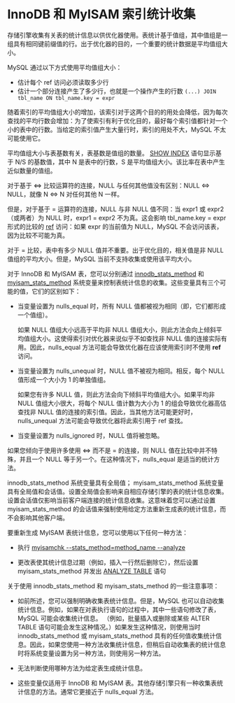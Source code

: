 # InnoDB 和 MyISAM 索引统计收集

存储引擎收集有关表的统计信息以供优化器使用。表统计基于值组，其中值组是一组具有相同键前缀值的行。出于优化器的目的，一个重要的统计数据是平均值组大小。

MySQL 通过以下方式使用平均值组大小：

- 估计每个 ref 访问必须读取多少行
- 估计一个部分连接产生了多少行，也就是一个操作产生的行数
  `(...) JOIN tbl_name ON tbl_name.key = expr`

随着索引的平均值组大小的增加，该索引对于这两个目的的用处会降低，因为每次查找的平均行数会增加：为了使索引有利于优化目的，最好每个索引值都针对一个小的表中的行数。当给定的索引值产生大量行时，索引的用处不大，MySQL 不太可能使用它。

平均值组大小与表基数有关，表基数是值组的数量。 [SHOW INDEX](https://dev.mysql.com/doc/refman/8.0/en/show-index.html) 语句显示基于 N/S 的基数值，其中 N 是表中的行数，S 是平均值组大小。该比率在表中产生近似数量的值组。

对于基于 <=> 比较运算符的连接，NULL 与任何其他值没有区别：NULL <=> NULL，就像 N <=> N 对任何其他 N 一样。

但是，对于基于 = 运算符的连接，NULL 与非 NULL 值不同：当 expr1 或 expr2（或两者）为 NULL 时，expr1 = expr2 不为真。这会影响 tbl_name.key = expr 形式的比较的 [ref](/MySQL参考手册/优化/了解查询执行计划/解释输出格式.md#ref) 访问：如果 expr 的当前值为 NULL，MySQL 不会访问该表，因为比较不可能为真。

对于 = 比较，表中有多少 NULL 值并不重要。出于优化目的，相关值是非 NULL 值组的平均大小。但是，MySQL 当前不支持收集或使用该平均大小。

对于 InnoDB 和 MyISAM 表，您可以分别通过 [innodb_stats_method](https://dev.mysql.com/doc/refman/8.0/en/innodb-parameters.html#sysvar_innodb_stats_method) 和 [myisam_stats_method](https://dev.mysql.com/doc/refman/8.0/en/server-system-variables.html#sysvar_myisam_stats_method) 系统变量来控制表统计信息的收集。这些变量具有三个可能的值，它们的区别如下：

- 当变量设置为 nulls_equal 时，所有 NULL 值都被视为相同（即，它们都形成一个值组）。

  如果 NULL 值组大小远高于平均非 NULL 值组大小，则此方法会向上倾斜平均值组大小。这使得索引对优化器来说似乎不如查找非 NULL 值的连接实际有用。因此，nulls_equal 方法可能会导致优化器在应该使用索引时不使用 **ref** 访问。

- 当变量设置为 nulls_unequal 时，NULL 值不被视为相同。相反，每个 NULL 值形成一个大小为 1 的单独值组。

  如果您有许多 NULL 值，则此方法会向下倾斜平均值组大小。如果平均非 NULL 值组大小很大，将每个 NULL 值计数为大小为 1 的组会导致优化器高估查找非 NULL 值的连接的索引值。因此，当其他方法可能更好时，nulls_unequal 方法可能会导致优化器将此索引用于 ref 查找。

- 当变量设置为 nulls_ignored 时，NULL 值将被忽略。

如果您倾向于使用许多使用 <=> 而不是 = 的连接，则 NULL 值在比较中并不特殊，并且一个 NULL 等于另一个。在这种情况下，nulls_equal 是适当的统计方法。

innodb_stats_method 系统变量具有全局值； myisam_stats_method 系统变量具有全局值和会话值。设置全局值会影响来自相应存储引擎的表的统计信息收集。设置会话值仅影响当前客户端连接的统计信息收集。这意味着您可以通过设置 myisam_stats_method 的会话值来强制使用给定方法重新生成表的统计信息，而不会影响其他客户端。

要重新生成 MyISAM 表统计信息，您可以使用以下任何一种方法：

- 执行 [myisamchk --stats_method=method_name --analyze](https://dev.mysql.com/doc/refman/8.0/en/myisamchk.html)

- 更改表使其统计信息过期（例如，插入一行然后删除它），然后设置 myisam_stats_method 并发出 [ANALYZE TABLE](https://dev.mysql.com/doc/refman/8.0/en/analyze-table.html) 语句

关于使用 innodb_stats_method 和 myisam_stats_method 的一些注意事项：

- 如前所述，您可以强制明确收集表统计信息。但是，MySQL 也可以自动收集统计信息。例如，如果在对表执行语句的过程中，其中一些语句修改了表，MySQL 可能会收集统计信息。 （例如，批量插入或删除或某些 ALTER TABLE 语句可能会发生这种情况。）如果发生这种情况，则使用当时 innodb_stats_method 或 myisam_stats_method 具有的任何值收集统计信息。因此，如果您使用一种方法收集统计信息，但稍后自动收集表的统计信息时将系统变量设置为另一种方法，则使用另一种方法。

- 无法判断使用哪种方法为给定表生成统计信息。

- 这些变量仅适用于 InnoDB 和 MyISAM 表。其他存储引擎只有一种收集表统计信息的方法。通常它更接近于 nulls_equal 方法。
